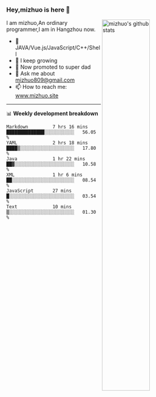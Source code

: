 ### Hey,mizhuo is here 👋

<img align="right" alt="mizhuo's github stats" width="50%" src="https://github-readme-stats.vercel.app/api?username=mizhuo&theme=tokyonight&show_icons=true">

I am mizhuo,An ordinary programmer,I am in Hangzhou now.

- 🔭 JAVA/Vue.js/JavaScript/C++/Shell
- 🌱 I keep growing
- 🤔 Now promoted to super dad
- 💬 Ask me about mizhuo809@gmail.com
- 📫 How to reach me: www.mizhuo.site

---
📊 **Weekly development breakdown**

<!--START_SECTION:waka-->

```text
Markdown         7 hrs 16 mins   ██████████████░░░░░░░░░░░   56.05 %
YAML             2 hrs 18 mins   ████▒░░░░░░░░░░░░░░░░░░░░   17.80 %
Java             1 hr 22 mins    ██▓░░░░░░░░░░░░░░░░░░░░░░   10.58 %
XML              1 hr 6 mins     ██░░░░░░░░░░░░░░░░░░░░░░░   08.54 %
JavaScript       27 mins         █░░░░░░░░░░░░░░░░░░░░░░░░   03.54 %
Text             10 mins         ▒░░░░░░░░░░░░░░░░░░░░░░░░   01.30 %
```

<!--END_SECTION:waka-->
